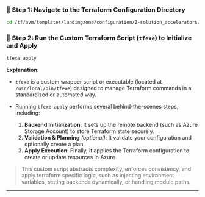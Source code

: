 ### 🔹 Step 1: Navigate to the Terraform Configuration Directory

```bash
cd /tf/avm/templates/landingzone/configuration/2-solution_accelerators/project/data_explorer
```
### 🔹 Step 2: Run the Custom Terraform Script (`tfexe`) to Initialize and Apply

```bash
tfexe apply
```

**Explanation:**

* `tfexe` is a custom wrapper script or executable (located at `/usr/local/bin/tfexe`) designed to manage Terraform commands in a standardized or automated way.
* Running `tfexe apply` performs several behind-the-scenes steps, including:

  1. **Backend Initialization**: It sets up the remote backend (such as Azure Storage Account) to store Terraform state securely.
  2. **Validation & Planning** *(optional)*: It validate your configuration and optionally create a plan.
  3. **Apply Execution**: Finally, it applies the Terraform configuration to create or update resources in Azure.

> This custom script abstracts complexity, enforces consistency, and apply terraform specific logic, such as injecting environment variables, setting backends dynamically, or handling module paths.

---